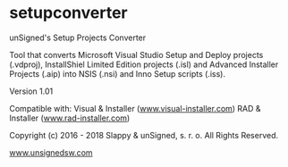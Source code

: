 # setupconverter
unSigned's Setup Projects Converter

Tool that converts Microsoft Visual Studio Setup and Deploy projects (.vdproj), InstallShiel Limited Edition projects (.isl) and Advanced Installer Projects (.aip) into NSIS (.nsi) and Inno Setup scripts (.iss).

Version 1.01

Compatible with:
Visual & Installer (www.visual-installer.com)
RAD & Installer (www.rad-installer.com)

Copyright (c) 2016 - 2018 Slappy & unSigned, s. r. o. All Rights Reserved.

www.unsignedsw.com
